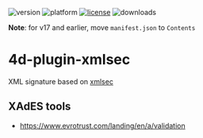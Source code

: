 ![version](https://img.shields.io/badge/version-17%2B-3E8B93)
![platform](https://img.shields.io/static/v1?label=platform&message=mac-intel%20|%20mac-arm%20|%20win-64&color=blue)
[![license](https://img.shields.io/github/license/miyako/4d-plugin-xmlsec)](LICENSE)
![downloads](https://img.shields.io/github/downloads/miyako/4d-plugin-xmlsec/total)

**Note**: for v17 and earlier, move `manifest.json` to `Contents`

# 4d-plugin-xmlsec
XML signature based on [xmlsec](https://www.aleksey.com/xmlsec/)

 ## XAdES tools
 
 * https://www.evrotrust.com/landing/en/a/validation
